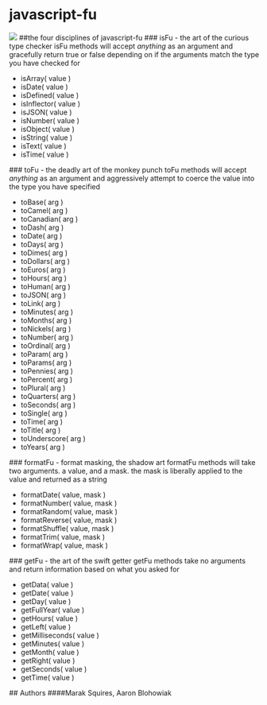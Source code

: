 # javascript-fu
<img src = "http://imgur.com/32UFx.jpg" border = "0">
##the four disciplines of javascript-fu
### isFu - the art of the curious type checker
isFu methods will accept <em>anything</em> as an argument and gracefully return true or false depending on if the arguments match the type you have checked for
<ul><li>isArray( value )</li><li>isDate( value )</li><li>isDefined( value )</li><li>isInflector( value )</li><li>isJSON( value )</li><li>isNumber( value )</li><li>isObject( value )</li><li>isString( value )</li><li>isText( value )</li><li>isTime( value )</li></ul>
### toFu - the deadly art of the monkey punch
toFu methods will accept <em>anything</em> as an argument and aggressively attempt to coerce the value into the type you have specified 
<ul><li>toBase( arg )</li><li>toCamel( arg )</li><li>toCanadian( arg )</li><li>toDash( arg )</li><li>toDate( arg )</li><li>toDays( arg )</li><li>toDimes( arg )</li><li>toDollars( arg )</li><li>toEuros( arg )</li><li>toHours( arg )</li><li>toHuman( arg )</li><li>toJSON( arg )</li><li>toLink( arg )</li><li>toMinutes( arg )</li><li>toMonths( arg )</li><li>toNickels( arg )</li><li>toNumber( arg )</li><li>toOrdinal( arg )</li><li>toParam( arg )</li><li>toParams( arg )</li><li>toPennies( arg )</li><li>toPercent( arg )</li><li>toPlural( arg )</li><li>toQuarters( arg )</li><li>toSeconds( arg )</li><li>toSingle( arg )</li><li>toTime( arg )</li><li>toTitle( arg )</li><li>toUnderscore( arg )</li><li>toYears( arg )</li></ul>
### formatFu - format masking, the shadow art
formatFu methods will take two arguments. a value, and a mask. the mask is liberally applied to the value and returned as a string
<ul><li>formatDate( value, mask )</li><li>formatNumber( value, mask )</li><li>formatRandom( value, mask )</li><li>formatReverse( value, mask )</li><li>formatShuffle( value, mask )</li><li>formatTrim( value, mask )</li><li>formatWrap( value, mask )</li></ul>
### getFu - the art of the swift getter
getFu methods take no arguments and return information based on what you asked for
<ul><li>getData( value )</li><li>getDate( value )</li><li>getDay( value )</li><li>getFullYear( value )</li><li>getHours( value )</li><li>getLeft( value )</li><li>getMilliseconds( value )</li><li>getMinutes( value )</li><li>getMonth( value )</li><li>getRight( value )</li><li>getSeconds( value )</li><li>getTime( value )</li></ul>
## Authors
####Marak Squires, Aaron Blohowiak